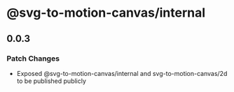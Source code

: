 # @svg-to-motion-canvas/internal

## 0.0.3

### Patch Changes

- Exposed @svg-to-motion-canvas/internal and svg-to-motion-canvas/2d to be published publicly
